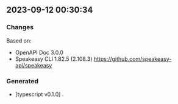 

## 2023-09-12 00:30:34
### Changes
Based on:
- OpenAPI Doc 3.0.0 
- Speakeasy CLI 1.82.5 (2.108.3) https://github.com/speakeasy-api/speakeasy
### Generated
- [typescript v0.1.0] .